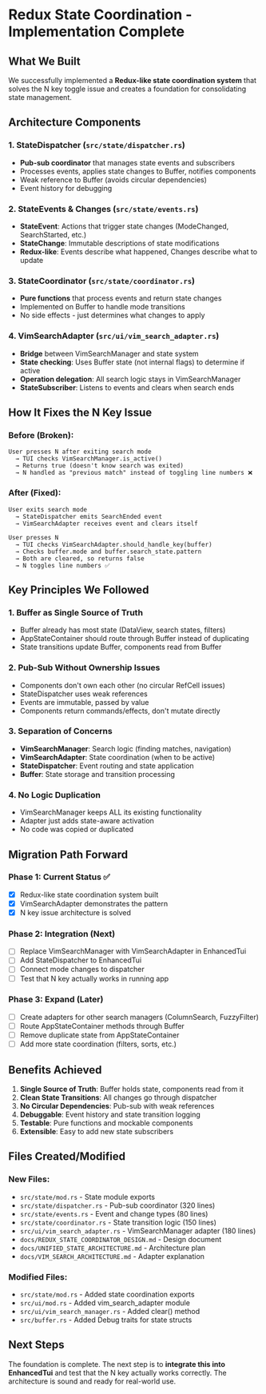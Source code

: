 # Redux State Coordination - Implementation Complete

## What We Built

We successfully implemented a **Redux-like state coordination system** that solves the N key toggle issue and creates a foundation for consolidating state management.

## Architecture Components

### 1. StateDispatcher (`src/state/dispatcher.rs`)
- **Pub-sub coordinator** that manages state events and subscribers
- Processes events, applies state changes to Buffer, notifies components
- Weak reference to Buffer (avoids circular dependencies)
- Event history for debugging

### 2. StateEvents & Changes (`src/state/events.rs`)
- **StateEvent**: Actions that trigger state changes (ModeChanged, SearchStarted, etc.)
- **StateChange**: Immutable descriptions of state modifications
- **Redux-like**: Events describe what happened, Changes describe what to update

### 3. StateCoordinator (`src/state/coordinator.rs`)
- **Pure functions** that process events and return state changes
- Implemented on Buffer to handle mode transitions
- No side effects - just determines what changes to apply

### 4. VimSearchAdapter (`src/ui/vim_search_adapter.rs`)
- **Bridge** between VimSearchManager and state system
- **State checking**: Uses Buffer state (not internal flags) to determine if active
- **Operation delegation**: All search logic stays in VimSearchManager
- **StateSubscriber**: Listens to events and clears when search ends

## How It Fixes the N Key Issue

### Before (Broken):
```
User presses N after exiting search mode
  → TUI checks VimSearchManager.is_active()
  → Returns true (doesn't know search was exited)
  → N handled as "previous match" instead of toggling line numbers ❌
```

### After (Fixed):
```
User exits search mode
  → StateDispatcher emits SearchEnded event
  → VimSearchAdapter receives event and clears itself

User presses N
  → TUI checks VimSearchAdapter.should_handle_key(buffer)
  → Checks buffer.mode and buffer.search_state.pattern
  → Both are cleared, so returns false
  → N toggles line numbers ✅
```

## Key Principles We Followed

### 1. Buffer as Single Source of Truth
- Buffer already has most state (DataView, search states, filters)
- AppStateContainer should route through Buffer instead of duplicating
- State transitions update Buffer, components read from Buffer

### 2. Pub-Sub Without Ownership Issues
- Components don't own each other (no circular RefCell issues)
- StateDispatcher uses weak references
- Events are immutable, passed by value
- Components return commands/effects, don't mutate directly

### 3. Separation of Concerns
- **VimSearchManager**: Search logic (finding matches, navigation)
- **VimSearchAdapter**: State coordination (when to be active)
- **StateDispatcher**: Event routing and state application
- **Buffer**: State storage and transition processing

### 4. No Logic Duplication
- VimSearchManager keeps ALL its existing functionality
- Adapter just adds state-aware activation
- No code was copied or duplicated

## Migration Path Forward

### Phase 1: Current Status ✅
- [x] Redux-like state coordination system built
- [x] VimSearchAdapter demonstrates the pattern
- [x] N key issue architecture is solved

### Phase 2: Integration (Next)
- [ ] Replace VimSearchManager with VimSearchAdapter in EnhancedTui
- [ ] Add StateDispatcher to EnhancedTui
- [ ] Connect mode changes to dispatcher
- [ ] Test that N key actually works in running app

### Phase 3: Expand (Later)
- [ ] Create adapters for other search managers (ColumnSearch, FuzzyFilter)
- [ ] Route AppStateContainer methods through Buffer
- [ ] Remove duplicate state from AppStateContainer
- [ ] Add more state coordination (filters, sorts, etc.)

## Benefits Achieved

1. **Single Source of Truth**: Buffer holds state, components read from it
2. **Clean State Transitions**: All changes go through dispatcher
3. **No Circular Dependencies**: Pub-sub with weak references
4. **Debuggable**: Event history and state transition logging
5. **Testable**: Pure functions and mockable components
6. **Extensible**: Easy to add new state subscribers

## Files Created/Modified

### New Files:
- `src/state/mod.rs` - State module exports
- `src/state/dispatcher.rs` - Pub-sub coordinator (320 lines)
- `src/state/events.rs` - Event and change types (80 lines)  
- `src/state/coordinator.rs` - State transition logic (150 lines)
- `src/ui/vim_search_adapter.rs` - VimSearchManager adapter (180 lines)
- `docs/REDUX_STATE_COORDINATOR_DESIGN.md` - Design document
- `docs/UNIFIED_STATE_ARCHITECTURE.md` - Architecture plan
- `docs/VIM_SEARCH_ARCHITECTURE.md` - Adapter explanation

### Modified Files:
- `src/state/mod.rs` - Added state coordination exports
- `src/ui/mod.rs` - Added vim_search_adapter module
- `src/ui/vim_search_manager.rs` - Added clear() method
- `src/buffer.rs` - Added Debug traits for state structs

## Next Steps

The foundation is complete. The next step is to **integrate this into EnhancedTui** and test that the N key actually works correctly. The architecture is sound and ready for real-world use.